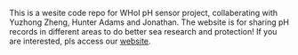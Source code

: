 This is a wesite code repo for WHoI pH sensor project, collaberating with Yuzhong Zheng, Hunter Adams and Jonathan. The website is for sharing pH records in different areas to do better sea research and protection! If you are interested, pls access our [website](http://34.201.171.96/).

